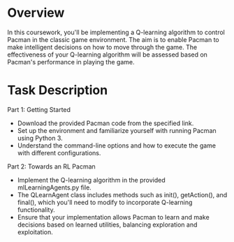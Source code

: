 # Overview
In this coursework, you'll be implementing a Q-learning algorithm to control Pacman in the classic game environment. The aim is to enable Pacman to make intelligent decisions on how to move through the game. The effectiveness of your Q-learning algorithm will be assessed based on Pacman's performance in playing the game.

# Task Description
Part 1: Getting Started
- Download the provided Pacman code from the specified link.
- Set up the environment and familiarize yourself with running Pacman using Python 3.
- Understand the command-line options and how to execute the game with different configurations.
  
Part 2: Towards an RL Pacman
- Implement the Q-learning algorithm in the provided mlLearningAgents.py file.
- The QLearnAgent class includes methods such as init(), getAction(), and final(), which you'll need to modify to incorporate Q-learning functionality.
- Ensure that your implementation allows Pacman to learn and make decisions based on learned utilities, balancing exploration and exploitation.
